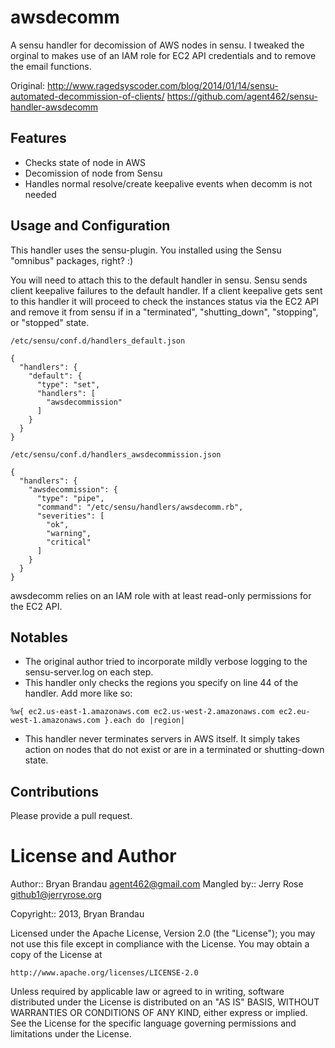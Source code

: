 awsdecomm
=========

A sensu handler for decomission of AWS nodes in sensu. I tweaked the orginal to makes use of an IAM role for EC2 API credentials and to remove the email functions. 

Original:
http://www.ragedsyscoder.com/blog/2014/01/14/sensu-automated-decommission-of-clients/
https://github.com/agent462/sensu-handler-awsdecomm

Features
--------
* Checks state of node in AWS
* Decomission of node from Sensu
* Handles normal resolve/create keepalive events when decomm is not needed

Usage and Configuration
-----------------------
This handler uses the sensu-plugin. You installed using the Sensu "omnibus" packages, right?  :)

You will need to attach this to the default handler in sensu.  Sensu sends client keepalive failures to the default handler.  If a client keepalive gets sent to this handler it will proceed to check the instances status via the EC2 API and remove it from sensu if in a "terminated", "shutting_down", "stopping", or "stopped" state.

`/etc/sensu/conf.d/handlers_default.json`
````
{
  "handlers": {
    "default": {
      "type": "set",
      "handlers": [
        "awsdecommission"
      ]
    }
  }
}
````

`/etc/sensu/conf.d/handlers_awsdecommission.json`
````
{
  "handlers": {
    "awsdecommission": {
      "type": "pipe",
      "command": "/etc/sensu/handlers/awsdecomm.rb",
      "severities": [
        "ok",
        "warning",
        "critical"
      ]
    }
  }
}
````

awsdecomm relies on an IAM role with at least read-only permissions for the EC2 API.

Notables
--------
* The original author tried to incorporate mildly verbose logging to the sensu-server.log on each step. 
* This handler only checks the regions you specify on line 44 of the handler. Add more like so:

````
%w{ ec2.us-east-1.amazonaws.com ec2.us-west-2.amazonaws.com ec2.eu-west-1.amazonaws.com }.each do |region|
````

* This handler never terminates servers in AWS itself.  It simply takes action on nodes that do not exist or are in a terminated or shutting-down state.

Contributions
-------------
Please provide a pull request. 


License and Author
==================

Author:: Bryan Brandau <agent462@gmail.com>
Mangled by:: Jerry Rose <github1@jerryrose.org>

Copyright:: 2013, Bryan Brandau

Licensed under the Apache License, Version 2.0 (the "License");
you may not use this file except in compliance with the License.
You may obtain a copy of the License at

    http://www.apache.org/licenses/LICENSE-2.0

Unless required by applicable law or agreed to in writing, software
distributed under the License is distributed on an "AS IS" BASIS,
WITHOUT WARRANTIES OR CONDITIONS OF ANY KIND, either express or implied.
See the License for the specific language governing permissions and
limitations under the License.
